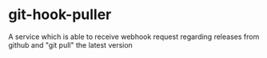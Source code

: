 # git-hook-puller
A service which is able to receive webhook request regarding releases from github and "git pull" the latest version
